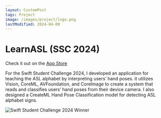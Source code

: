 ```yaml
---
layout: CustomPost
tags: Project
image: /images/project/logo.png
lastModified: 2024-04-09
---
```

# LearnASL (SSC 2024)

Check it out on the [App Store](https://apps.apple.com/us/app/learn-asl-alphabet/id6479541571?mt=12)

For the Swift Student Challenge 2024, I developed an application for teaching the ASL alphabet by interpreting users’ hand poses. it utilizes Vision, CoreML, AVFoundation, and CoreImage to create a system that reads and classifies users’ hand poses from their device camera. I also designed a CreateML Hand Pose Classification model for detecting ASL alphabet signs.

![Swift Student Challenge 2024 Winner](/images/project/SSC2024_Social_Static_16x9.jpg)
